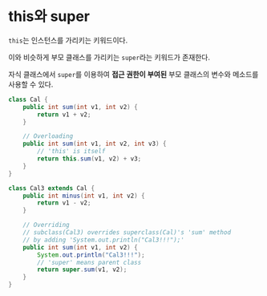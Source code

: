 # this와 super

`this`는 인스턴스를 가리키는 키워드이다.

이와 비슷하게 부모 클래스를 가리키는 `super`라는 키워드가 존재한다.

자식 클래스에서 `super`를 이용하여 **접근 권한이 부여된** 부모 클래스의 변수와 메소드를 사용할 수 있다.

```java
class Cal {
	public int sum(int v1, int v2) {
		return v1 + v2;
	}

	// Overloading
	public int sum(int v1, int v2, int v3) {
		// 'this' is itself
		return this.sum(v1, v2) + v3;
	}
}

class Cal3 extends Cal {
	public int minus(int v1, int v2) {
		return v1 - v2;
	}

	// Overriding
	// subclass(Cal3) overrides superclass(Cal)'s 'sum' method
	// by adding 'System.out.println("Cal3!!!");'
	public int sum(int v1, int v2) {
		System.out.println("Cal3!!!");
		// 'super' means parent class
		return super.sum(v1, v2);
	}
}
```
